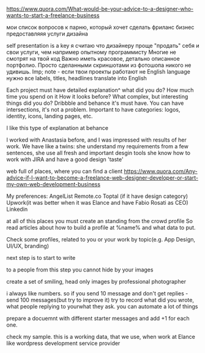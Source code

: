 https://www.quora.com/What-would-be-your-advice-to-a-designer-who-wants-to-start-a-freelance-business

мои список вопросов к парню, который хочет сделать фриланс бизнес предоставляяя услуги дизайна


self presentation is a key
я считаю что дизайнеру проще "продать" себя и свои услуги, чем например опытному программисту
Многие не смотрят на твой код
Важно иметь красовое, детально описанное портфолио. 
Просто сделанными скриншотами из фотошопа никого не удивишь.
Imp; note - если твои проекты работают не English language
нужно все labels, titles, headlines translate into English

Each project must have detailed explanation^
what did you do?
How much time you spend on it
How it looks before?
What complex, but interesting things did you do?
Dribbble and behance it's must have. You can have intersections, it's not a problem. Important to have categories: logos, identity, icons, landing pages, etc.

I like this type of explanation at behance

I worked with Anastasia before, and I was impressed with results of her work.
We have like a twins: she understand my requirements from a few sentences, she use all fresh and important desgin tools
she know how to work with JIRA and have a good design 'taste'

web full of places, where you can find a client
https://www.quora.com/Any-advice-if-I-want-to-become-a-freelance-web-designer-developer-or-start-my-own-web-development-business

My preferences:
AngelList
Remote.co
Toptal (if it have design category)
Upwork(it was better when it was Elance and have Fabio Rosati as CEO)
Linkedin

at all of this places you must create an standing from the crowd profile
So read articles about how to build a profile at %name% and what data to put.

Check some profiles, related to you or your work by topic(e.g. App Design, UI/UX, branding)


next step is to start to write 

to a people
from this step you cannot hide by your images

create a set of smiling, head only images
by professional photographer

i always like numbers. so if you send 10 message and don't get replies - send 100 messages(but try to improve it)
try to record what did you wrote, what people replying to yourwhat they ask. you can automate a lot of things

prepare a docuemnt with different starter messages and add +1 for each one.

check my sample. this is a working data, that we use, when work at Elance like wordpress development service provider
